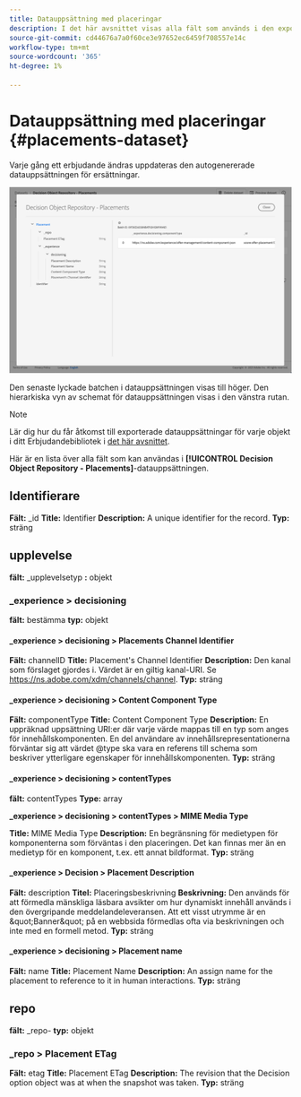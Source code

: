 ```yaml
---
title: Datauppsättning med placeringar
description: I det här avsnittet visas alla fält som används i den exporterade datauppsättningen för placeringar.
source-git-commit: cd44676a7a0f60ce3e97652ec6459f708557e14c
workflow-type: tm+mt
source-wordcount: '365'
ht-degree: 1%

---
```


# Datauppsättning med placeringar {#placements-dataset}

Varje gång ett erbjudande ändras uppdateras den autogenererade datauppsättningen för ersättningar.

![](../../assets/dataset-placements.png)

Den senaste lyckade batchen i datauppsättningen visas till höger. Den hierarkiska vyn av schemat för datauppsättningen visas i den vänstra rutan.

>[!NOTE]
>
>Lär dig hur du får åtkomst till exporterade datauppsättningar för varje objekt i ditt Erbjudandebibliotek i [det här avsnittet](../export-catalog/access-dataset.md).

Här är en lista över alla fält som kan användas i **[!UICONTROL Decision Object Repository - Placements]**-datauppsättningen.

<!--A placement describes a location or place in a personalized message. It is used to set technical constraints for content that the personalization decision supplies. The placement also represents a request to produce certain types of metrics when an experience event is produced where this placement is involved. For instance, the placement facilitates a personalized clickable image inside an email shown to an end-user. The placement may for instance request from the assembled experience that the click on its image gets reported in an experience event with a metric https://ns.adobe.com/xdm/data/metrics/web/linkclicks and a reference to this placement.-->

## Identifierare

**Fält:** _id 
**Title:** Identifier 
**Description:** A unique identifier for the record.
**Typ:** sträng

## upplevelse

**fält:** _upplevelsetyp 
**:** objekt

### _experience > decisioning

**fält:** bestämma 
**typ:** objekt

#### _experience > decisioning > Placements Channel Identifier

**Fält:** channelID 
**Title:** Placement&#39;s Channel Identifier 
**Description:** Den kanal som förslaget gjordes i. Värdet är en giltig kanal-URI. Se https://ns.adobe.com/xdm/channels/channel.
**Typ:** sträng

#### _experience > decisioning > Content Component Type

**Fält:** componentType 
**Title:** Content Component Type 
**Description:** En uppräknad uppsättning URI:er där varje värde mappas till en typ som anges för innehållskomponenten. En del användare av innehållsrepresentationerna förväntar sig att värdet @type ska vara en referens till schema som beskriver ytterligare egenskaper för innehållskomponenten.
**Typ:** sträng

#### _experience > decisioning > contentTypes

**fält:** contentTypes 
**Type:** array

**_experience > decisioning > contentTypes > MIME Media Type**

**Title:** MIME Media Type 
**Description:** En begränsning för medietypen för komponenterna som förväntas i den placeringen. Det kan finnas mer än en medietyp för en komponent, t.ex. ett annat bildformat.
**Typ:** sträng

#### _experience > Decision > Placement Description

**Fält:** description 
**Titel:** Placeringsbeskrivning 
**Beskrivning:** Den används för att förmedla mänskliga läsbara avsikter om hur dynamiskt innehåll används i den övergripande meddelandeleveransen. Att ett visst utrymme är en \&quot;Banner\&quot; på en webbsida förmedlas ofta via beskrivningen och inte med en formell metod.
**Typ:** sträng

#### _experience > decisioning > Placement name

**Fält:** name 
**Title:** Placement Name 
**Description:** An assign name for the placement to reference to it in human interactions.
**Typ:** sträng

## repo

**fält:** _repo-
**typ:** objekt

### _repo > Placement ETag

**Fält:** etag 
**Title:** Placement ETag 
**Description:** The revision that the Decision option object was at when the snapshot was taken.
**Typ:** sträng
